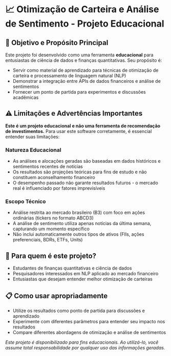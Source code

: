 # 📈 Otimização de Carteira e Análise de Sentimento - Projeto Educacional

## 🎯 Objetivo e Propósito Principal

Este projeto foi desenvolvido como uma ferramenta **educacional** para entusiastas de ciência de dados e finanças quantitativas. Seu propósito é:

- Servir como material de aprendizado para técnicas de otimização de carteira e processamento de linguagem natural (NLP)
- Demonstrar a integração entre APIs de dados financeiros e análise de sentimentos
- Fornecer um ponto de partida para experimentos e discussões acadêmicas

## ⚠️ Limitações e Advertências Importantes

**Este é um projeto educacional e não uma ferramenta de recomendação de investimentos.** Para usar este software corretamente, é essencial entender suas limitações:

### Natureza Educacional
- As análises e alocações geradas são baseadas em dados históricos e sentimentos recentes de notícias
- Os resultados são projeções teóricas para fins de estudo e não constituem aconselhamento financeiro
- O desempenho passado não garante resultados futuros - o mercado real é influenciado por fatores imprevisíveis

### Escopo Técnico
- Análise restrita ao mercado brasileiro (B3) com foco em ações ordinárias (tickers no formato ABCD3)
- A análise de sentimento utiliza apenas notícias da última semana, capturando um momento específico
- Não inclui automaticamente outros tipos de ativos (FIIs, ações preferenciais, BDRs, ETFs, Units)

## 🧠 Para quem é este projeto?
- Estudantes de finanças quantitativas e ciência de dados
- Pesquisadores interessados em NLP aplicado ao mercado financeiro
- Entusiastas que desejam entender melhor otimização de carteiras

## 📋 Como usar apropriadamente
- Utilize os resultados como ponto de partida para discussões e aprendizado
- Experimente com diferentes parâmetros para entender seu impacto nos resultados
- Compare diferentes abordagens de otimização e análise de sentimentos

*Este projeto é disponibilizado para fins educacionais. Ao utilizá-lo, você assume total responsabilidade por qualquer uso das informações geradas.*